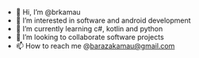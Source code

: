 - 👋 Hi, I’m @brkamau
- 👀 I’m interested in software and android development
- 🌱 I’m currently learning c#, kotlin and python
- 💞️ I’m looking to collaborate software projects
- 📫 How to reach me @barazakamau@gmail.com

<!---
brkamau/brkamau is a ✨ special ✨ repository because its `README.md` (this file) appears on your GitHub profile.
You can click the Preview link to take a look at your changes.
--->
